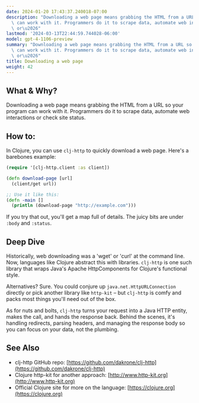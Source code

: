 ```yaml
---
date: 2024-01-20 17:43:37.240018-07:00
description: "Downloading a web page means grabbing the HTML from a URL so your program\
  \ can work with it. Programmers do it to scrape data, automate web interactions\
  \ or\u2026"
lastmod: '2024-03-13T22:44:59.744028-06:00'
model: gpt-4-1106-preview
summary: "Downloading a web page means grabbing the HTML from a URL so your program\
  \ can work with it. Programmers do it to scrape data, automate web interactions\
  \ or\u2026"
title: Downloading a web page
weight: 42
---
```


## What & Why?
Downloading a web page means grabbing the HTML from a URL so your program can work with it. Programmers do it to scrape data, automate web interactions or check site status.

## How to:
In Clojure, you can use `clj-http` to quickly download a web page. Here's a barebones example:

```Clojure
(require '[clj-http.client :as client])

(defn download-page [url]
  (client/get url))

;; Use it like this:
(defn -main []
  (println (download-page "http://example.com")))
```

If you try that out, you'll get a map full of details. The juicy bits are under `:body` and `:status`.

## Deep Dive
Historically, web downloading was a 'wget' or 'curl' at the command line. Now, languages like Clojure abstract this with libraries. `clj-http` is one such library that wraps Java's Apache HttpComponents for Clojure's functional style.

Alternatives? Sure. You could conjure up `java.net.HttpURLConnection` directly or pick another library like `http-kit` – but `clj-http` is comfy and packs most things you'll need out of the box.

As for nuts and bolts, `clj-http` turns your request into a Java HTTP entity, makes the call, and hands the response back. Behind the scenes, it's handling redirects, parsing headers, and managing the response body so you can focus on your data, not the plumbing.

## See Also
- clj-http GitHub repo: [https://github.com/dakrone/clj-http](https://github.com/dakrone/clj-http)
- Clojure http-kit for another approach: [http://www.http-kit.org](http://www.http-kit.org)
- Official Clojure site for more on the language: [https://clojure.org](https://clojure.org)
